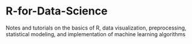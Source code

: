 # R-for-Data-Science
Notes and tutorials on the basics of R, data visualization, preprocessing, statistical modeling, and implementation of machine learning algorithms
